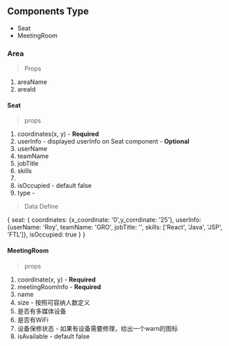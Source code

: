 ## Components Type

* Seat
* MeetingRoom

### Area

> Props

1. areaName
2. areaId

#### Seat

> props

1. coordinates(x, y) - **Required**
2. userInfo - displayed userInfo on Seat component - **Optional**
  1. userName
  2. teamName
  3. jobTitle
  4. skills
  5. 
3. isOccupied - default false
4. type - 

> Data Define

{
  seat: {
    coordinates: {x_coordinate: '0',y_corrdinate: '25'},
    userInfo: {userName: 'Roy', teamName: 'GRO', jobTitle: '', skills: ['React', 'Java', 'JSP', 'FTL']},
    isOccupied: true
  }
}


#### MeetingRoom

> props

1. coordinate(x, y) - **Required**
2. meetingRoomInfo - **Required**
  1. name
  2. size - 按照可容纳人数定义
  3. 是否有多媒体设备
  4. 是否有WiFi
  5. 设备保修状态 - 如果有设备需要修理，给出一个warn的图标
3. isAvailable - default false